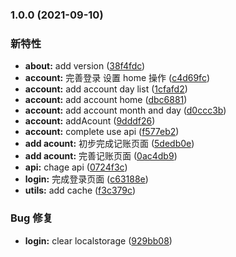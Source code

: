 ### 1.0.0 (2021-09-10)

### 新特性

- **about:** add version ([38f4fdc](https://github.com/ydfk/meow-accounts-mobile/commit/38f4fdca68fbc972b8ca1be10abd70c761c0b0ce))
- **account:** 完善登录 设置 home 操作 ([c4d69fc](https://github.com/ydfk/meow-accounts-mobile/commit/c4d69fc43ed344ea5db5baf4f61fb91585e389d2))
- **account:** add account day list ([1cfafd2](https://github.com/ydfk/meow-accounts-mobile/commit/1cfafd2081981e9ff3ce9c04c358fcdcb0b54d7b))
- **account:** add account home ([dbc6881](https://github.com/ydfk/meow-accounts-mobile/commit/dbc688148a1b0f26364bd50404e4adb1f16bdd55))
- **account:** add account month and day ([d0ccc3b](https://github.com/ydfk/meow-accounts-mobile/commit/d0ccc3b194e95404e0864343dec9150b02cb6fa3))
- **account:** addAcount ([9dddf26](https://github.com/ydfk/meow-accounts-mobile/commit/9dddf266907b142f17936cb5ee6fe0d529a1c652))
- **account:** complete use api ([f577eb2](https://github.com/ydfk/meow-accounts-mobile/commit/f577eb21e32d1bc87641000e92ba95e557601e91))
- **add acount:** 初步完成记账页面 ([5dedb0e](https://github.com/ydfk/meow-accounts-mobile/commit/5dedb0ea2b560f7bc39e3a162d94335b1538534f))
- **add acount:** 完善记账页面 ([0ac4db9](https://github.com/ydfk/meow-accounts-mobile/commit/0ac4db9b8f5aa635ee3eb901d58fba9638a09c25))
- **api:** chage api ([0724f3c](https://github.com/ydfk/meow-accounts-mobile/commit/0724f3c201a78f65da0756506ccc0dfd24eacf44))
- **login:** 完成登录页面 ([c63188e](https://github.com/ydfk/meow-accounts-mobile/commit/c63188e2deac36d20e4468982b57bdc307e0a43a))
- **utils:** add cache ([f3c379c](https://github.com/ydfk/meow-accounts-mobile/commit/f3c379cbd1ebc1ad66c6d441b68c2bdf60237543))

### Bug 修复

- **login:** clear localstorage ([929bb08](https://github.com/ydfk/meow-accounts-mobile/commit/929bb080dbf6817d48f74db571ff81546d941b31))
